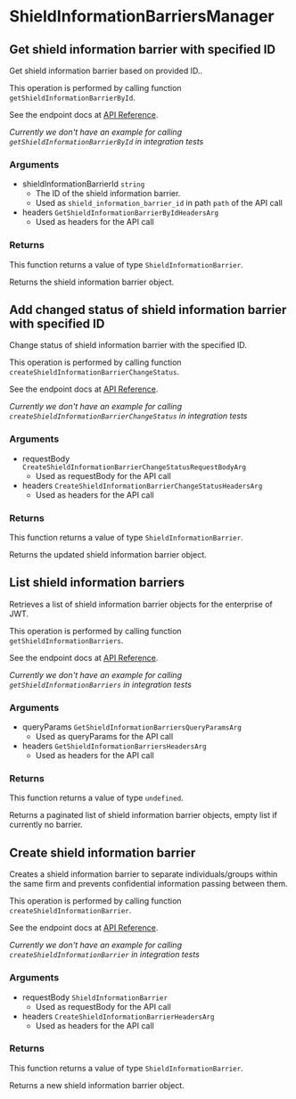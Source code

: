 # ShieldInformationBarriersManager

## Get shield information barrier with specified ID

Get shield information barrier based on provided ID..

This operation is performed by calling function `getShieldInformationBarrierById`.

See the endpoint docs at
[API Reference](https://developer.box.com/reference/get-shield-information-barriers-id/).

*Currently we don't have an example for calling `getShieldInformationBarrierById` in integration tests*

### Arguments

- shieldInformationBarrierId `string`
  - The ID of the shield information barrier.
  - Used as `shield_information_barrier_id` in path `path` of the API call
- headers `GetShieldInformationBarrierByIdHeadersArg`
  - Used as headers for the API call


### Returns

This function returns a value of type `ShieldInformationBarrier`.

Returns the shield information barrier object.


## Add changed status of shield information barrier with specified ID

Change status of shield information barrier with the specified ID.

This operation is performed by calling function `createShieldInformationBarrierChangeStatus`.

See the endpoint docs at
[API Reference](https://developer.box.com/reference/post-shield-information-barriers-change-status/).

*Currently we don't have an example for calling `createShieldInformationBarrierChangeStatus` in integration tests*

### Arguments

- requestBody `CreateShieldInformationBarrierChangeStatusRequestBodyArg`
  - Used as requestBody for the API call
- headers `CreateShieldInformationBarrierChangeStatusHeadersArg`
  - Used as headers for the API call


### Returns

This function returns a value of type `ShieldInformationBarrier`.

Returns the updated shield information barrier object.


## List shield information barriers

Retrieves a list of shield information barrier objects
for the enterprise of JWT.

This operation is performed by calling function `getShieldInformationBarriers`.

See the endpoint docs at
[API Reference](https://developer.box.com/reference/get-shield-information-barriers/).

*Currently we don't have an example for calling `getShieldInformationBarriers` in integration tests*

### Arguments

- queryParams `GetShieldInformationBarriersQueryParamsArg`
  - Used as queryParams for the API call
- headers `GetShieldInformationBarriersHeadersArg`
  - Used as headers for the API call


### Returns

This function returns a value of type `undefined`.

Returns a paginated list of
shield information barrier objects,
empty list if currently no barrier.


## Create shield information barrier

Creates a shield information barrier to
separate individuals/groups within the same
firm and prevents confidential information passing between them.

This operation is performed by calling function `createShieldInformationBarrier`.

See the endpoint docs at
[API Reference](https://developer.box.com/reference/post-shield-information-barriers/).

*Currently we don't have an example for calling `createShieldInformationBarrier` in integration tests*

### Arguments

- requestBody `ShieldInformationBarrier`
  - Used as requestBody for the API call
- headers `CreateShieldInformationBarrierHeadersArg`
  - Used as headers for the API call


### Returns

This function returns a value of type `ShieldInformationBarrier`.

Returns a new shield information barrier object.


